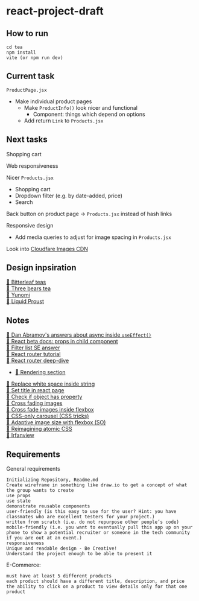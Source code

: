 # react-project-draft

## How to run

```
cd tea
npm install
vite (or npm run dev)
```

## Current task

`ProductPage.jsx`

- Make individual product pages
  - Make `ProductInfo()` look nicer and functional
    - Component: things which depend on options
  - Add return `Link` to `Products.jsx`

## Next tasks

Shopping cart

Web responsiveness

Nicer `Products.jsx`

- Shopping cart
- Dropdown filter (e.g. by date-added, price)
- Search

Back button on product page -> `Products.jsx` instead of hash links

Responsive design

- Add media queries to adjust for image spacing in `Products.jsx`

Look into [Cloudfare Images CDN](https://www.cloudflare.com/products/cloudflare-images/)

## Design inpsiration

[🔗 Bitterleaf teas](https://www.bitterleafteas.com/shop)  
[🔗 Three bears tea](https://www.threebearstea.com/collections/teapots)  
[🔗 Yunomi](https://yunomi.life/)  
[🔗 Liquid Proust](https://www.liquidproust.com/)

## Notes

[👥 Dan Abramov's answers about async inside `useEffect()`](https://github.com/facebook/react/issues/14326)  
[📝 React beta docs: props in child component](https://beta.reactjs.org/learn/passing-props-to-a-component#step-2-read-props-inside-the-child-component)  
[👥 Filter list SE answer](https://stackoverflow.com/a/69270078)  
[🔗 React router tutorial](https://reactrouter.com/docs/en/v6/getting-started/tutorial)  
[🔗 React router deep-dive](https://reactrouter.com/docs/en/v6/getting-started/concepts)

- [🔗 Rendering section](https://reactrouter.com/docs/en/v6/getting-started/concepts#rendering)

[📝 Replace white space inside string](https://flaviocopes.com/how-to-replace-whitespace-javascript/)  
[👥 Set title in react page](https://stackoverflow.com/a/46160586)  
[👥 Check if object has property](https://dmitripavlutin.com/check-if-object-has-property-javascript/)  
[👥 Cross fading images](http://css3.bradshawenterprises.com/cfimg/)  
[👥 Cross fade images inside flexbox](https://stackoverflow.com/a/46891338)  
[👥 CSS-only carousel (CSS tricks)](https://css-tricks.com/css-only-carousel/)  
[👥 Adaptive image size with flexbox (SO)](https://stackoverflow.com/a/41775258)  
[👥 Reimagining atomic CSS](https://antfu.me/posts/reimagine-atomic-css)  
[👥 Irfanview](https://en.wikipedia.org/wiki/IrfanView)

## Requirements

General requirements

    Initializing Repository, Readme.md
    Create wireframe in something like draw.io to get a concept of what the group wants to create
    use props
    use state
    demonstrate reusable components
    user-friendly (is this easy to use for the user? Hint: you have classmates who are excellent testers for your project.)
    written from scratch (i.e. do not repurpose other people’s code)
    mobile-friendly (i.e. you want to eventually pull this app up on your phone to show a potential recruiter or someone in the tech community if you are out at an event.)
    responsiveness
    Unique and readable design - Be Creative!
    Understand the project enough to be able to present it

E-Commerce:

    must have at least 5 different products
    each product should have a different title, description, and price
    the ability to click on a product to view details only for that one product
